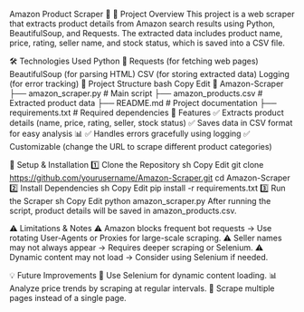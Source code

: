Amazon Product Scraper 🛒
📌 Project Overview
This project is a web scraper that extracts product details from Amazon search results using Python, BeautifulSoup, and Requests. The extracted data includes product name, price, rating, seller name, and stock status, which is saved into a CSV file.

🛠 Technologies Used
Python 🐍
Requests (for fetching web pages)
BeautifulSoup (for parsing HTML)
CSV (for storing extracted data)
Logging (for error tracking)
📂 Project Structure
bash
Copy
Edit
📂 Amazon-Scraper
 ├── amazon_scraper.py   # Main script
 ├── amazon_products.csv # Extracted product data
 ├── README.md           # Project documentation
 ├── requirements.txt    # Required dependencies
🚀 Features
✅ Extracts product details (name, price, rating, seller, stock status)
✅ Saves data in CSV format for easy analysis 📊
✅ Handles errors gracefully using logging
✅ Customizable (change the URL to scrape different product categories)

🔧 Setup & Installation
1️⃣ Clone the Repository
sh
Copy
Edit
git clone https://github.com/yourusername/Amazon-Scraper.git
cd Amazon-Scraper
2️⃣ Install Dependencies
sh
Copy
Edit
pip install -r requirements.txt
3️⃣ Run the Scraper
sh
Copy
Edit
python amazon_scraper.py
After running the script, product details will be saved in amazon_products.csv.

⚠️ Limitations & Notes
⚠ Amazon blocks frequent bot requests → Use rotating User-Agents or Proxies for large-scale scraping.
⚠ Seller names may not always appear → Requires deeper scraping or Selenium.
⚠ Dynamic content may not load → Consider using Selenium if needed.

💡 Future Improvements
🚀 Use Selenium for dynamic content loading.
📊 Analyze price trends by scraping at regular intervals.
🔄 Scrape multiple pages instead of a single page.


